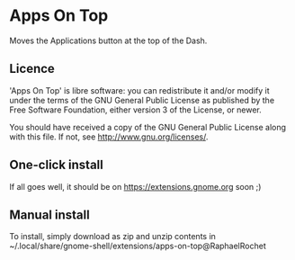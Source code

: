 # Apps On Top

Moves the Applications button at the top of the Dash.

## Licence

'Apps On Top' is libre software: you can redistribute it and/or modify it
under the terms of the GNU General Public License as published by the Free
Software Foundation, either version 3 of the License, or newer.

You should have received a copy of the GNU General Public License along with
this file. If not, see <http://www.gnu.org/licenses/>.

## One-click install
If all goes well, it should be on https://extensions.gnome.org soon ;)

## Manual install
To install, simply download as zip and unzip contents in ~/.local/share/gnome-shell/extensions/apps-on-top@RaphaelRochet


